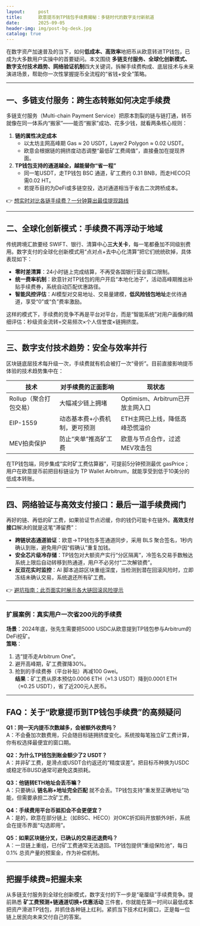 ```yaml
---
layout:     post
title:      欧意提币到TP钱包手续费揭秘：多链时代的数字支付新航道
date:       2025-09-05
header-img: img/post-bg-desk.jpg
catalog: true
---
```


在数字资产加速普及的当下，如何**低成本、高效率**地把币从欧意转进TP钱包，已成为大多数用户实操中的首要疑问。本文围绕 **多链支付服务、全球化创新模式、数字支付技术趋势、网络验证机制**四大关键词，拆解手续费构成、底层技术与未来演进场景，帮助你一次性掌握提币全流程的“省钱+安全”策略。

---

## 一、多链支付服务：跨生态转账如何决定手续费

多链支付服务（Multi-chain Payment Service）把原本割裂的链与链打通，转币就像在同一体系内“搬家”——能否“搬家”成功、花多少钱，就看两条核心规则：

1. **链的属性决定成本**  
   - 以太坊主网高峰期 Gas ≈ 20 USDT，Layer2 Polygon ≈ 0.02 USDT。  
   - 欧意会根据链的拥挤度动态调整“最低矿工费阈值”，直接叠加在提现界面。
2. **TP钱包支持的通道越全，越能替你“省一程”**  
   - 同一笔USDT，走TP钱包 BSC 通道，矿工费约 0.31 BNB，而走HECO只需0.02 HT。  
   - 若提币目的为DeFi或多链空投，选对通道相当于省去二次跨桥成本。

👉 [想实时对比各链手续费？一分钟算出最佳提现路线](https://okxdog.com/)

---

## 二、全球化创新模式：手续费不再浮动于地域

传统跨境汇款要经 SWIFT、银行、清算中心**三大关卡**，每一笔都叠加不同级别费用。数字支付的全球化创新模式用“点对点+去中心化清算”把它们统统砍掉，具体表现如下：

- **零时差清算**：24小时链上完成结算，不再受各国银行营业窗口限制。  
- **统一费率机制**：欧意针对TP钱包的用户开启“本地化池子”，活动高峰期推出补贴手续费券，系统自动匹配优惠路径。  
- **智能风控评估**：AI模型对交易地址、交易量建模，**低风险钱包地址**走优待通道，享受“0”或“负”费率激励。

这样的模式下，手续费的竞争不再是平台对平台，而是“智能系统”对用户画像的精细评估：秒级资金流转=交易频次×个人信誉度×链拥挤度。

---

## 三、数字支付技术趋势：安全与效率并行

区块链底层技术每升级一次，手续费就有机会被打一次“骨折”。目前直接影响提币体验的技术趋势集中在：

| 技术 | 对手续费的正面影响 | 现状态 |
|---|---|---|
| Rollup（聚合打包交易） | 大幅减少链上拥堵 | Optimism、Arbitrum已开放主网入口 |
| EIP-1559 | 动态基本费+小费机制，更可预测 | ETH主网已上线，降低高峰恐慌溢价 |
| MEV拍卖保护 | 防止“夹单”推高矿工费 | 欧意与节点合作，过滤MEV攻击包 |

在TP钱包端，同步集成“实时矿工费估算器”，可提前5分钟预测最优 gasPrice；用户在欧意提币前把目标链设为 TP Wallet Arbitrum，就能享受到低于10美分的低成本转账。

---

## 四、网络验证与高效支付接口：最后一道手续费阀门

再好的链、再低的矿工费，如果验证节点迟缓，你的钱仍可能卡在链外。**高效支付接口**解决的就是这笔“滞留费”：

- **跨链状态通道验证**：欧意→TP钱包多签通道同步，采用 BLS 聚合签名，1秒内确认到账，避免用户因“假确认”重复加钱。
- **安全芯片级冷存储**：TP钱包对大额资产实行“分区隔离”，冷签名交易手数触达系统上限后自动转移到热通道，用户不必另付“二次解锁费”。
- **反双花实时监控**：AI 脚本追踪区块重组深度，当检测到潜在回滚风险时，立即冻结未确认交易，系统退还所有矿工费。

👉 [避坑指南：此页面实时展示各大链回滚风险提示](https://okxdog.com/)

---

### 扩展案例：真实用户一次省200元的手续费

**场景**：2024年底，张先生需要把5000 USDC从欧意提到TP钱包参与Arbitrum的DeFi挖矿。  
**策略**：  
1. 选“提币走Arbitrum One”。  
2. 避开高峰期，矿工费骤降30%。  
3. 抢到的手续费券（平台补贴）再减100 Gwei。  
**结果**：矿工费从原本预估0.0006 ETH（≈1.3 USDT）降到0.0001 ETH（≈0.25 USDT），省了近200元人民币。

---

## FAQ：关于“欧意提币到TP钱包手续费”的高频疑问

**Q1：同一天内提币次数越多，会被额外收费吗？**  
A：不会叠加次数费用，只会随目标链拥挤度变化。系统按每笔独立矿工费计算，你有权选择最便宜的窗口期。

**Q2：为什么TP钱包到账金额少了2 USDT？**  
A：并非矿工费，是滑点或USDT合约返还的“精度误差”。把目标币种换为USDC或稳定币BUSD通常可避免这类损耗。

**Q3：他链转ETH地址会丢币嘛？**  
A：只要确认 **链名称+地址完全匹配** 就不会丢。TP钱包支持“重发至正确地址”功能，但需要承担二次矿工费。

**Q4：手续费用平台币抵扣会不会更便宜？**  
A：是的，欧意在部分链上（如BSC、HECO）对OKC折扣码开放额外9折，系统会在提币界面“勾选即用”。

**Q5：如果区块链分叉，已确认的交易还退费吗？**  
A：一旦链上重组，已付矿工费通常无法退回。TP钱包提供“重组保险池”，每日0.1% 总资产量的预案金，作为补偿机制。

---

## 把握手续费≈把握未来

从多链支付服务到全球化创新模式，数字支付的下一步是“毫厘级”手续费竞争。提前熟悉 **矿工费预测+链通道切换+优惠活动** 三件套，你就能在第一时间以最低成本把资产滑进TP钱包，并抓住各种链上红利。紧抓当下技术红利窗口，正是每一位链上居民向未来交付自己的答案。